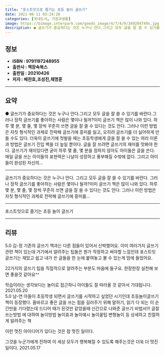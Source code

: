 ```yaml
---
title: "포스트잇으로 즐기는 초등 놀이 글쓰기"
date: 2021-06-11 03:24:28
categories: [국내도서, 가정과생활]
image: https://bimage.interpark.com/goods_image/4/7/4/9/349204749s.jpg
description: ● 글쓰기가 중요하다는 것은 누구나 안다.그리고 모두 글을 잘 쓸 수 있기를 바란다.그러나 정작 글쓰기를 좋아하는 사람은 몇이나 될까?이미 글쓰기 책은 많이 나와 있다. 하루 몇 분, 몇 줄, 몇 장씩 꾸준히 쓰면 글을 잘 쓸 수 있다는 것도 안다. 그러나 이런 방법은 자칫 형식적인
---
```


## **정보**

- **ISBN : 9791197248955**
- **출판사 : 책장속북스**
- **출판일 : 20210426**
- **저자 : 배찬효,조성진,채명훈**

------



## **요약**

●  글쓰기가 중요하다는 것은 누구나 안다.그리고 모두 글을 잘 쓸 수 있기를 바란다.그러나 정작 글쓰기를 좋아하는 사람은 몇이나 될까?이미 글쓰기 책은 많이 나와 있다. 하루 몇 분, 몇 줄, 몇 장씩 꾸준히 쓰면 글을 잘 쓸 수 있다는 것도 안다. 그러나 이런 방법은 자칫 형식적인 과제로 전락해 글쓰기에 흥미를 잃고, 오히려 글쓰기를 더 싫어하게 만들 수도 있다. 더욱이 글쓰기에 첫발을 떼는 초등학생에게 글을 잘 쓸 수 있는 여러 이론과 방법은 글쓰기 진입 벽을 더 높일 뿐이다. 글을 잘 쓰려면 글쓰기의 재미를 맛봐야 한다. 글쓰기가 재미있다면 굳이 하루 몇 줄, 몇 분을 정하지 않아도 아이들은 글을 쓴다. 매일 글을 쓰는 아이들의 표현력은 나날이 성장하고 풍부해질 수밖에 없다. 그리고 아이들이 완성된 자신의...

------

글쓰기가 중요하다는 것은 누구나 안다.
그리고 모두 글을 잘 쓸 수 있기를 바란다.
그러나 정작 글쓰기를 좋아하는 사람은 몇이나 될까?이미 글쓰기 책은 많이 나와 있다. 하루 몇 분, 몇 줄, 몇 장씩 꾸준히 쓰면 글을 잘 쓸 수 있다는 것도 안다. 그러나 이런 방법은 자칫 형식적인 과제로 전락해 글쓰기에 흥미를... 

------


포스트잇으로 즐기는 초등 놀이 글쓰기 

------


## **리뷰** 

5.0 김-정 기존의 글쓰기 책과는 다른 점들이 있어서 신박했어요.
이미 여러가지 글쓰기 관련 책이 있는데
거기에서 알려주는 팁들은 뭔가 작정하고 써야할 느낌인데
포스트잇 글쓰기는 재밌고 쉽고 내가 쓴 글들을 한 눈에 붙여놓고 볼 수 있는게 맘에 들었어요. 

22가지의 글쓰기 팁을 직접적으로 알려주는 부분도 마음에 들구요.
한장한장 실천해 보면 좋을것 같아요^^ 

학습이라는 생각보다는 놀이로 접근하니 아이들도 잘 따라올 것 같아서 기대됩니다. 2021.05.20 <br/>5.0 남-연 아들이 초등학생 되면서
글쓰기를 시작하고 싶었던 시기인데
초등놀이글쓰기 책이 등장했다.
올바르고 좋은 글을 쓰는 힘을 길러주기 위해
말하기, 읽기 다 되는 이 순간만을 기다렸는데
드디어 때가 된것만 같았을때
신간으로 나와준 글쓰기 비법서!!!
글잘쓰는방법 에 대하여
놀이방법
놀이효과
놀이예시
놀이꿀팁
변형놀이
등
상세하고 친절하게 알려주는 책


이런 멋진 아이디어가 있다는 것은
참 멋진 일이다.

그것을 누군가에게 전하여
이 세상 모두가 행복해질 수 있도록 해주는것은
더욱 더 멋진 일이다. 2021.05.17 <br/>